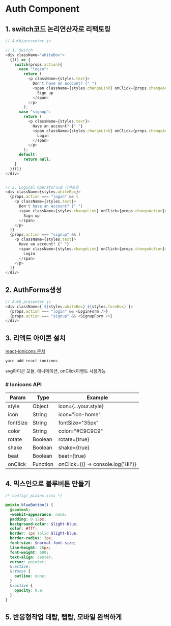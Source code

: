 # Auth Component

## 1. switch코드 논리연산자로 리팩토링
```js
// Auth/presenter.js

// 1. Switch
<div className="whiteBox">
  {(() => {
    switch(props.action){
      case "login":
        return (
          <p className={styles.text}>
            Don't have an account? {" "}
            <span className={styles.changeLink} onClick={props.changeAction}>
              Sign up
            </span>
          </p>
        );
      case "signup":
        return (
          <p className={styles.text}>
            Have an account? {" "}
            <span className={styles.changeLink} onClick={props.changeAction}>
              Login
            </span>
          </p>
        );
      default:
        return null;
    }
  })()}
</div>


// 2. Logical Operator으로 리팩토링
<div className={styles.whiteBox}>
  {props.action === "login" && (
    <p className={styles.text}>
      Don't have an account? {" "}
      <span className={styles.changeLink} onClick={props.changeAction}>
        Sign up
      </span>
    </p>
  )}
  {props.action === "signup" && (
    <p className={styles.text}>
      Have an account? {" "}
      <span className={styles.changeLink} onClick={props.changeAction}>
        Login
      </span>
    </p>
  )}
</div>
```

## 2. AuthForms생성
```js
// Auth.presenter.js
<div className={`${styles.whiteBox} ${styles.formBox}`}>
  {props.action === "login" && <LoginForm />}
  {props.action === "signup" && <SignupForm />}
</div>
```

## 3. 리액트 아이콘 설치
[react-ionicons 문서](https://zamarrowski.github.io/react-ionicons/)  
```
yarn add react-ionicons
```
svg아이콘 모듈. 애니메이션, onClick이벤트 사용가능

### # Ionicons API

Param	| Type | Example
--- | --- | ---
style | Object | icon={...your.style}
icon | String | icon="ion-home"
fontSize | String | fontSize="35px"
color | String | color="#C9C9C9"
rotate | Boolean | rotate={true}
shake | Boolean | shake={true}
beat | Boolean | beat={true}
onClick | Function | onClick={() => console.log('Hi!')}

## 4. 믹스인으로 블루버튼 만들기
```scss
/* config/_mixins.scss */

@mixin blueButton() {
  @content;
  -webkit-appearance: none;
  padding: 0 12px;
  background-color: $light-blue;
  color: #fff;
  border: 1px solid $light-blue;
  border-radius: 3px;
  font-size: $normal-font-size;
  line-height: 26px;
  font-weight: 600;
  text-align: center;
  cursor: pointer;
  &:active,
  &:focus {
    outline: none;
  }
  &:active {
    opacity: 0.9;
  }
}
```
## 5. 반응형작업 데탑, 랩탑, 모바일 완벽하게